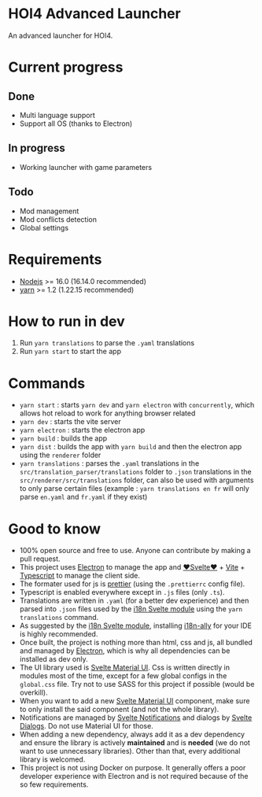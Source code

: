 # HOI4 Advanced Launcher
An advanced launcher for HOI4.

# Current progress
## Done
- Multi language support
- Support all OS (thanks to Electron)

## In progress
- Working launcher with game parameters

## Todo
- Mod management
- Mod conflicts detection
- Global settings

# Requirements
- [Nodejs](https://nodejs.org/en/) >= 16.0 (16.14.0 recommended)
- [yarn](https://yarnpkg.com) >= 1.2 (1.22.15 recommended)

# How to run in dev
1. Run `yarn translations` to parse the `.yaml` translations
2. Run `yarn start` to start the app

# Commands
- `yarn start` : starts `yarn dev` and `yarn electron` with `concurrently`, which allows hot reload to work for anything browser related
- `yarn dev` : starts the vite server
- `yarn electron` : starts the electron app
- `yarn build` : builds the app
- `yarn dist` : builds the app with `yarn build` and then the electron app using the `renderer` folder
- `yarn translations` : parses the `.yaml` translations in the `src/translation_parser/translations` folder to `.json` translations in the `src/renderer/src/translations` folder, can also be used with arguments to only parse certain files (example : `yarn translations en fr` will only parse `en.yaml` and `fr.yaml` if they exist)

# Good to know
- 100% open source and free to use. Anyone can contribute by making a pull request.
- This project uses [Electron](https://www.electronjs.org) to manage the app and [❤️Svelte❤️](https://svelte.dev) + [Vite](https://vitejs.dev) + [Typescript](https://www.typescriptlang.org) to manage the client side.
- The formater used for js is [prettier](https://marketplace.visualstudio.com/items?itemName=esbenp.prettier-vscode) (using the `.prettierrc` config file).
- Typescript is enabled everywhere except in `.js` files (only `.ts`).
- Translations are written in `.yaml` (for a better dev experience) and then parsed into `.json` files used by the [i18n Svelte module](https://github.com/kaisermann/svelte-i18n) using the `yarn translations` command.
- As suggested by the [i18n Svelte module](https://github.com/kaisermann/svelte-i18n), installing [i18n-ally](https://github.com/lokalise/i18n-ally) for your IDE is highly recommended.
- Once built, the project is nothing more than html, css and js, all bundled and managed by [Electron](https://www.electronjs.org), which is why all dependencies can be installed as dev only.
- The UI library used is [Svelte Material UI](https://sveltematerialui.com). Css is written directly in modules most of the time, except for a few global configs in the `global.css` file. Try not to use SASS for this project if possible (would be overkill).
- When you want to add a new [Svelte Material UI](https://sveltematerialui.com) component, make sure to only install the said component (and not the whole library).
- Notifications are managed by [Svelte Notifications](https://github.com/keenethics/svelte-notifications) and dialogs by [Svelte Dialogs](https://github.com/bibizio/svelte-dialogs). Do not use Material UI for those.
- When adding a new dependency, always add it as a dev dependency and ensure the library is actively **maintained** and is **needed** (we do not want to use unnecessary libraries). Other than that, every additional library is welcomed.
- This project is not using Docker on purpose. It generally offers a poor developer experience with Electron and is not required because of the so few requirements.
